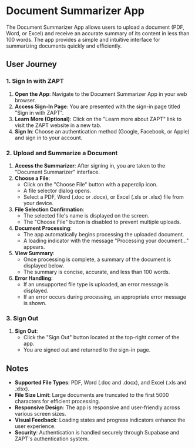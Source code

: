# Document Summarizer App

The Document Summarizer App allows users to upload a document (PDF, Word, or Excel) and receive an accurate summary of its content in less than 100 words. The app provides a simple and intuitive interface for summarizing documents quickly and efficiently.

## User Journey

### 1. Sign In with ZAPT

1. **Open the App**: Navigate to the Document Summarizer App in your web browser.
2. **Access Sign-In Page**: You are presented with the sign-in page titled "Sign in with ZAPT".
3. **Learn More (Optional)**: Click on the "Learn more about ZAPT" link to visit the ZAPT website in a new tab.
4. **Sign In**: Choose an authentication method (Google, Facebook, or Apple) and sign in to your account.

### 2. Upload and Summarize a Document

1. **Access the Summarizer**: After signing in, you are taken to the "Document Summarizer" interface.
2. **Choose a File**:
   - Click on the "Choose File" button with a paperclip icon.
   - A file selector dialog opens.
   - Select a PDF, Word (.doc or .docx), or Excel (.xls or .xlsx) file from your device.
3. **File Selection Confirmation**:
   - The selected file's name is displayed on the screen.
   - The "Choose File" button is disabled to prevent multiple uploads.
4. **Document Processing**:
   - The app automatically begins processing the uploaded document.
   - A loading indicator with the message "Processing your document..." appears.
5. **View Summary**:
   - Once processing is complete, a summary of the document is displayed below.
   - The summary is concise, accurate, and less than 100 words.
6. **Error Handling**:
   - If an unsupported file type is uploaded, an error message is displayed.
   - If an error occurs during processing, an appropriate error message is shown.

### 3. Sign Out

1. **Sign Out**:
   - Click the "Sign Out" button located at the top-right corner of the app.
   - You are signed out and returned to the sign-in page.

## Notes

- **Supported File Types**: PDF, Word (.doc and .docx), and Excel (.xls and .xlsx).
- **File Size Limit**: Large documents are truncated to the first 5000 characters for efficient processing.
- **Responsive Design**: The app is responsive and user-friendly across various screen sizes.
- **Visual Feedback**: Loading states and progress indicators enhance the user experience.
- **Security**: Authentication is handled securely through Supabase and ZAPT's authentication system.
